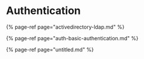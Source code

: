 # Authentication

{% page-ref page="activedirectory-ldap.md" %}

{% page-ref page="auth-basic-authentication.md" %}

{% page-ref page="untitled.md" %}



